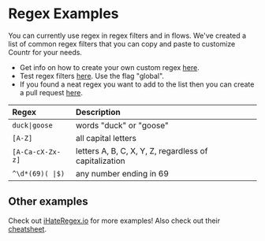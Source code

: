 # Regex Examples

You can currently use regex in regex filters and in flows. We've created a list of common regex filters that you can copy and paste to customize Countr for your needs.

- Get info on how to create your own custom regex [here](https://flaviocopes.com/javascript-regular-expressions/#regular-expressions-choices).
- Test regex filters [here](https://regexr.com/). Use the flag "global".
- If you found a neat regex you want to add to the list then you can create a pull request [here](https://github.com/countr/docs/blob/master/docs/regex-examples.md).

| Regex | Description |
|:------|:------------|
| `duck\|goose` | words "duck" or "goose" |
| `[A-Z]` | all capital letters |
| `[A-Ca-cX-Zx-z]` | letters A, B, C, X, Y, Z, regardless of capitalization |
| `^\d*(69)( \|$)` | any number ending in 69 |

## Other examples

Check out [iHateRegex.io](https://ihateregex.io/) for more examples! Also check out their [cheatsheet](https://ihateregex.io/cheatsheet).
